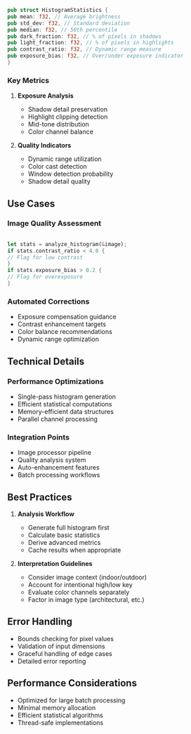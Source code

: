 ```rust
pub struct HistogramStatistics {
pub mean: f32, // Average brightness
pub std_dev: f32, // Standard deviation
pub median: f32, // 50th percentile
pub dark_fraction: f32, // % of pixels in shadows
pub light_fraction: f32, // % of pixels in highlights
pub contrast_ratio: f32, // Dynamic range measure
pub exposure_bias: f32, // Over/under exposure indicator
}
```

### Key Metrics
1. **Exposure Analysis**
   - Shadow detail preservation
   - Highlight clipping detection
   - Mid-tone distribution
   - Color channel balance

2. **Quality Indicators**
   - Dynamic range utilization
   - Color cast detection
   - Window detection probability
   - Shadow detail quality

## Use Cases

### Image Quality Assessment
```rust

let stats = analyze_histogram(&image);
if stats.contrast_ratio < 4.0 {
// Flag for low contrast
}
if stats.exposure_bias > 0.2 {
// Flag for overexposure
}
```

### Automated Corrections
- Exposure compensation guidance
- Contrast enhancement targets
- Color balance recommendations
- Dynamic range optimization

## Technical Details

### Performance Optimizations
- Single-pass histogram generation
- Efficient statistical computations
- Memory-efficient data structures
- Parallel channel processing

### Integration Points
- Image processor pipeline
- Quality analysis system
- Auto-enhancement features
- Batch processing workflows

## Best Practices

1. **Analysis Workflow**
   - Generate full histogram first
   - Calculate basic statistics
   - Derive advanced metrics
   - Cache results when appropriate

2. **Interpretation Guidelines**
   - Consider image context (indoor/outdoor)
   - Account for intentional high/low key
   - Evaluate color channels separately
   - Factor in image type (architectural, etc.)

## Error Handling
- Bounds checking for pixel values
- Validation of input dimensions
- Graceful handling of edge cases
- Detailed error reporting

## Performance Considerations
- Optimized for large batch processing
- Minimal memory allocation
- Efficient statistical algorithms
- Thread-safe implementations